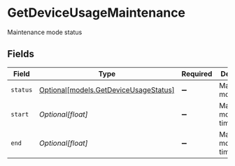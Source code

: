 # GetDeviceUsageMaintenance

Maintenance mode status


## Fields

| Field                                                                      | Type                                                                       | Required                                                                   | Description                                                                |
| -------------------------------------------------------------------------- | -------------------------------------------------------------------------- | -------------------------------------------------------------------------- | -------------------------------------------------------------------------- |
| `status`                                                                   | [Optional[models.GetDeviceUsageStatus]](../models/getdeviceusagestatus.md) | :heavy_minus_sign:                                                         | Maintenance mode status                                                    |
| `start`                                                                    | *Optional[float]*                                                          | :heavy_minus_sign:                                                         | Maintenance mode start time                                                |
| `end`                                                                      | *Optional[float]*                                                          | :heavy_minus_sign:                                                         | Maintenance mode end time                                                  |
